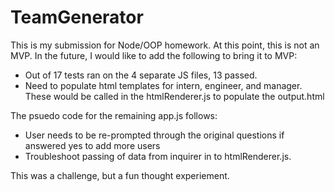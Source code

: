 # TeamGenerator

This is my submission for Node/OOP homework. At this point, this is not an MVP. In the future, I would like to add the following to bring it to MVP:

* Out of 17 tests ran on the 4 separate JS files, 13 passed. 
* Need to populate html templates for intern, engineer, and manager. These would be called in the htmlRenderer.js to populate the output.html  

The psuedo code for the remaining app.js follows:
* User needs to be re-prompted through the original questions if answered yes to add more users
* Troubleshoot passing of data from inquirer in to htmlRenderer.js. 

This was a challenge, but a fun thought experiement. 